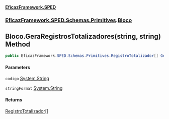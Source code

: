 #### [EficazFramework.SPED](EficazFrameworkSPED.md 'EficazFramework SPED')
### [EficazFramework.SPED.Schemas.Primitives](EficazFramework.SPED.Schemas.Primitives.md 'EficazFramework.SPED.Schemas.Primitives').[Bloco](EficazFramework.SPED.Schemas.Primitives/Bloco.md 'EficazFramework.SPED.Schemas.Primitives.Bloco')

## Bloco.GeraRegistrosTotalizadores(string, string) Method

```csharp
public EficazFramework.SPED.Schemas.Primitives.RegistroTotalizador[] GeraRegistrosTotalizadores(string codigo, string stringFormat);
```
#### Parameters

<a name='EficazFramework.SPED.Schemas.Primitives.Bloco.GeraRegistrosTotalizadores(string,string).codigo'></a>

`codigo` [System.String](https://docs.microsoft.com/en-us/dotnet/api/System.String 'System.String')

<a name='EficazFramework.SPED.Schemas.Primitives.Bloco.GeraRegistrosTotalizadores(string,string).stringFormat'></a>

`stringFormat` [System.String](https://docs.microsoft.com/en-us/dotnet/api/System.String 'System.String')

#### Returns
[RegistroTotalizador](EficazFramework.SPED.Schemas.Primitives/RegistroTotalizador.md 'EficazFramework.SPED.Schemas.Primitives.RegistroTotalizador')[[]](https://docs.microsoft.com/en-us/dotnet/api/System.Array 'System.Array')